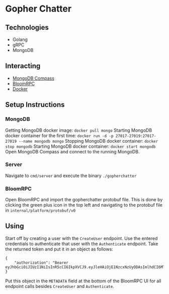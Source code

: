 # Gopher Chatter

## Technologies
* Golang
* gRPC
* MongoDB

## Interacting
* [MongoDB Compass](https://www.mongodb.com/download-center/compass)
* [BloomRPC](https://github.com/uw-labs/bloomrpc#installation)
* [Docker](https://www.docker.com/get-started)

## Setup Instructions
### MongoDB
Getting MongoDB docker image: `docker pull mongo`
Starting MongoDB docker container for the first time: `docker run -d -p 27017-27019:27017-27019 --name mongodb mongo`
Stopping MongoDB docker container: `docker stop mongodb`
Starting MongoDB docker container: `docker start mongodb`
Open MongoDB Compass and connect to the running MongoDB.

### Server
Navigate to `cmd/server` and execute the binary `./gopherchatter`

### BloomRPC
Open BloomRPC and import the gopherchatter protobuf file. This is done by clicking the green plus icon in the top left and navigating to the protobuf file in `internal/platform/protobuf/v0`

## Using
Start off by creating a user with the `CreateUser` endpoint. Use the entered credentials to authenticate that user with the `Authenticate` endpoint. Take the returned token and put it in an object as follows:
```
{
    "authorization": "Bearer eyJhbGciOiJIUzI1NiIsInR5cCI6IkpXVCJ9.eyJleHAiOjE1NzcxNzUyODAsImlhdCI6MTU3NzEzMjA4MCwic3ViIjoiNWUwMTFkOGNiZTQ5NzdmYTNjYzhjNGM3In0.WmWGZNaTIi2agl2_KTu45KV7_zwQO7iM8VrFvIgXbmo"
}
```
Put this object in the `METADATA` field at the bottom of the BloomRPC UI for all endpoint calls besides `CreateUser` and `Authenticate`. 